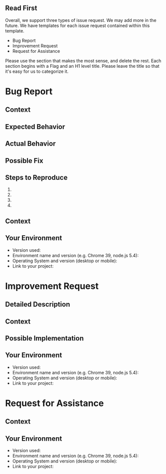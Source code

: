## Read First
Overall, we support three types of issue request. We may add more in the future. We have templates for each issue
request contained within this template.
- Bug Report
- Improvement Request
- Request for Assistance

Please use the section that makes the most sense, and delete the rest. Each section begins with a Flag and an H1
level title. Please leave the title so that it's easy for us to categorize it.


<!--- ---------------------------------------- BUG REPORT ---------------------------------------- -->
# Bug Report
<!--- Provide a general summary of the issue in the Title above -->

## Context
<!--- Provide a more detailed introduction to the issue itself, and why you consider it to be a bug -->

## Expected Behavior
<!--- Tell us what should happen -->

## Actual Behavior
<!--- Tell us what happens instead -->

## Possible Fix
<!--- Not obligatory, but suggest a fix or reason for the bug -->

## Steps to Reproduce
<!--- Provide a link to a live example, or an unambiguous set of steps to -->
<!--- reproduce this bug include code to reproduce, if relevant -->
1.
2.
3.
4.

## Context
<!--- How has this bug affected you? What were you trying to accomplish? -->

## Your Environment
<!--- Include as many relevant details about the environment you experienced the bug in -->
* Version used:
* Environment name and version (e.g. Chrome 39, node.js 5.4):
* Operating System and version (desktop or mobile):
* Link to your project:


<!--- ------------------------------------ IMPROVEMENT REQUEST ----------------------------------- -->
# Improvement Request
<!--- Provide a general summary of the issue in the Title above -->

## Detailed Description
<!--- Provide a detailed description of the change or addition you are proposing -->

## Context
<!--- Why is this change important to you? How would you use it? -->
<!--- How can it benefit other users? -->

## Possible Implementation
<!--- Not obligatory, but suggest an idea for implementing addition or change -->

## Your Environment
<!--- Include as many relevant details about the environment you experienced the bug in -->
* Version used:
* Environment name and version (e.g. Chrome 39, node.js 5.4):
* Operating System and version (desktop or mobile):
* Link to your project:


<!--- --------------------------------------- HELP REQUEST --------------------------------------- -->
# Request for Assistance
<!--- Provide a general summary of your request -->

## Context
<!--- Provide a more detailed introduction to your request for assistance -->

## Your Environment
<!--- Include as many relevant details about your environment -->
* Version used:
* Environment name and version (e.g. Chrome 39, node.js 5.4):
* Operating System and version (desktop or mobile):
* Link to your project:

